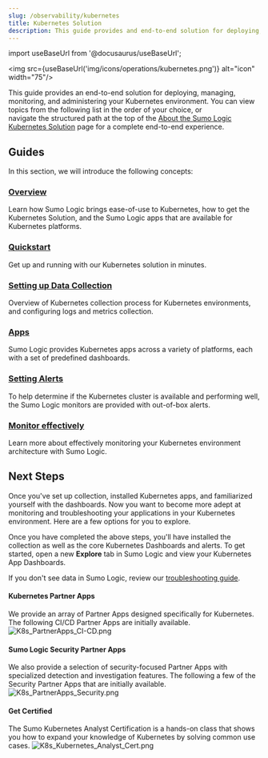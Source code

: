 ```yaml
---
slug: /observability/kubernetes
title: Kubernetes Solution
description: This guide provides and end-to-end solution for deploying, managing, monitoring, and administering your Kubernetes environment.
---
```


import useBaseUrl from '@docusaurus/useBaseUrl';

<img src={useBaseUrl('img/icons/operations/kubernetes.png')} alt="icon" width="75"/>

This guide provides an end-to-end solution for deploying, managing, monitoring, and administering your Kubernetes environment. You can view topics from the following list in the order of your choice, or navigate the structured path at the top of the [About the Sumo Logic Kubernetes Solution](docs/observability/kubernetes/about.md) page for a complete end-to-end experience. 

## Guides

In this section, we will introduce the following concepts:

<div className="box-wrapper" markdown="1">
<div className="box box1 card">
  <div className="container">
  <h3><a href="/docs/observability/kubernetes/about-kubernetes-solution">Overview</a></h3>
  <p>Learn how Sumo Logic brings ease-of-use to Kubernetes, how to get the Kubernetes Solution, and the Sumo Logic apps that are available for Kubernetes platforms.</p>
  </div>
</div>
<div className="box box2 card">
  <div className="container">
  <h3><a href="/docs/observability/kubernetes/quickstart">Quickstart</a></h3>
  <p>Get up and running with our Kubernetes solution in minutes.</p>
  </div>
</div>
<div className="box box3 card">
    <div className="container">
      <h3><a href="/docs/observability/kubernetes/collection-setup">Setting up Data Collection</a></h3>
      <p>Overview of Kubernetes collection process for Kubernetes environments, and configuring logs and metrics collection.</p>
      </div>
    </div>
    <div className="box box4 card">
      <div className="container">
      <h3><a href="/docs/observability/kubernetes/apps">Apps</a></h3>
      <p>Sumo Logic provides Kubernetes apps across a variety of platforms, each
      with a set of predefined dashboards.</p>
      </div>
    </div>
    <div className="box box5 card">
      <div className="container">
      <h3><a href="/docs/observability/kubernetes/alerts">Setting Alerts</a></h3>
      <p>To help determine if the Kubernetes cluster is available and performing well, the Sumo Logic monitors are provided with out-of-box alerts.</p>
      </div>
    </div>
    <div className="box box6 card">
      <div className="container">
      <h3><a href="/docs/observability/kubernetes/monitoring">Monitor effectively</a></h3>
      <p>Learn more about effectively monitoring your Kubernetes environment architecture with Sumo Logic.</p>
      </div>
    </div>
  </div>



## Next Steps

Once you've set up collection, installed Kubernetes apps, and familiarized yourself with the dashboards. Now you want to become more adept at monitoring and troubleshooting your applications in your Kubernetes environment. Here are a few options for you to explore.

Once you have completed the above steps, you'll have installed the collection as well as the core Kubernetes Dashboards and alerts. To get started, open a new **Explore** tab in Sumo Logic and view your Kubernetes App Dashboards.

If you don't see data in Sumo Logic, review our [troubleshooting guide](https://github.com/SumoLogic/sumologic-kubernetes-collection/blob/main/deploy/docs/Troubleshoot_Collection.md).

#### Kubernetes Partner Apps

We provide an array of Partner Apps designed specifically for Kubernetes. The following CI/CD Partner Apps are initially available.
![K8s_PartnerApps_CI-CD.png](/img/kubernetes/K8s_PartnerApps_CI-CD.png)


#### Sumo Logic Security Partner Apps

We also provide a selection of security-focused Partner Apps with specialized detection and investigation features. The following a few of the Security Partner Apps that are initially available.
![K8s_PartnerApps_Security.png](/img/kubernetes/K8s_PartnerApps_Security.png)


#### Get Certified

The Sumo Kubernetes Analyst Certification is a hands-on class that shows you how to expand your knowledge of Kubernetes by solving common use cases.
![K8s_Kubernetes_Analyst_Cert.png](/img/kubernetes/K8s_Kubernetes_Analyst_Cert.png)
